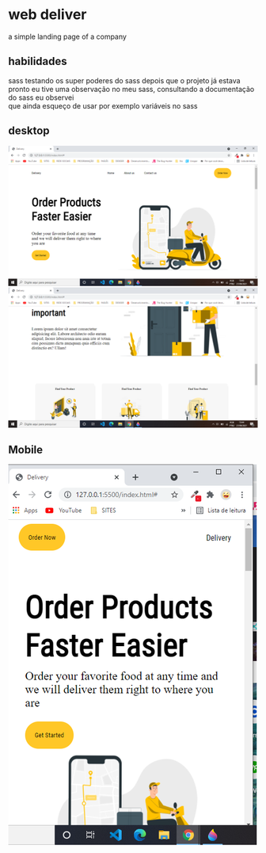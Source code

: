 # web deliver
 a simple landing page of a company

## habilidades
 sass
 testando os super poderes do sass
 depois que o projeto já estava pronto eu tive uma observação no meu sass, consultando a documentação do sass eu observei  
 que ainda esqueço de usar por exemplo variáveis no sass
 ## desktop
 ![GitHub Logo](desktop.png)
 ![GitHub Logo](desktop2.png)
 
 ## Mobile
 ![GitHub Logo](mobile.png)

